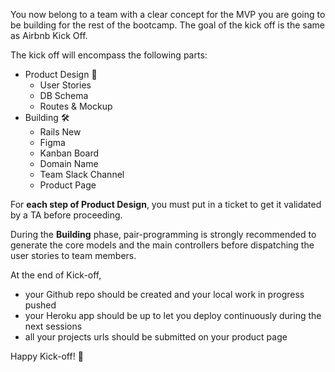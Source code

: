 
You now belong to a team with a clear concept for the MVP you are going to be building for the rest of the bootcamp. The goal of the kick off is the same as Airbnb Kick Off.

The kick off will encompass the following parts:

* Product Design :thinking:
  * User Stories
  * DB Schema
  * Routes & Mockup
* Building :hammer_and_wrench:
  * Rails New
  * Figma
  * Kanban Board
  * Domain Name
  * Team Slack Channel
  * Product Page

For **each step of Product Design**, you must put in a ticket to get it validated by a TA before proceeding.

During the **Building** phase, pair-programming is strongly recommended to generate the core models and the main controllers before dispatching the user stories to team members.

At the end of Kick-off,
- your Github repo should be created and your local work in progress pushed
- your Heroku app should be up to let you deploy continuously during the next sessions
- all your projects urls should be submitted on your product page

Happy Kick-off! :rocket:
